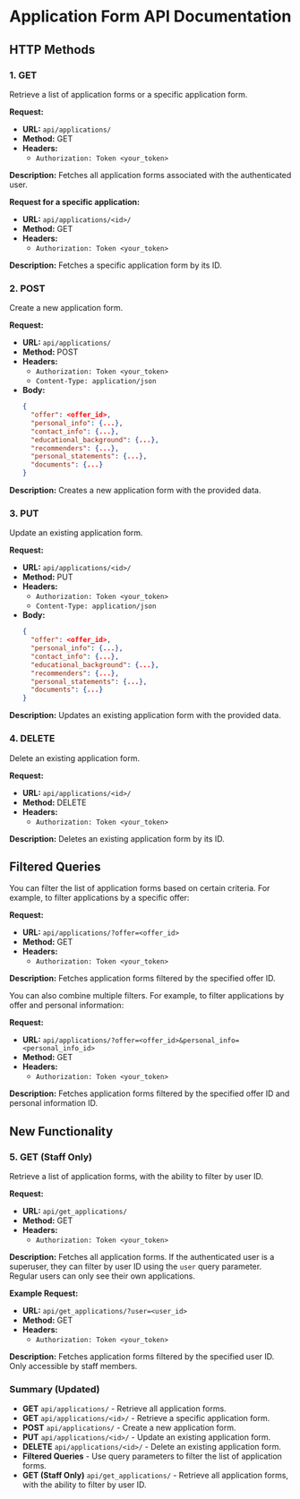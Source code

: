 # Application Form API Documentation

## HTTP Methods

### 1. GET
Retrieve a list of application forms or a specific application form.

**Request:**
- **URL:** `api/applications/`
- **Method:** GET
- **Headers:**
  - `Authorization: Token <your_token>`

**Description:**
Fetches all application forms associated with the authenticated user.

**Request for a specific application:**
- **URL:** `api/applications/<id>/`
- **Method:** GET
- **Headers:**
  - `Authorization: Token <your_token>`

**Description:**
Fetches a specific application form by its ID.

### 2. POST
Create a new application form.

**Request:**
- **URL:** `api/applications/`
- **Method:** POST
- **Headers:**
  - `Authorization: Token <your_token>`
  - `Content-Type: application/json`
- **Body:**
  ```json
  {
    "offer": <offer_id>,
    "personal_info": {...},
    "contact_info": {...},
    "educational_background": {...},
    "recommenders": {...},
    "personal_statements": {...},
    "documents": {...}
  }
  ```

**Description:**
Creates a new application form with the provided data.

### 3. PUT
Update an existing application form.

**Request:**
- **URL:** `api/applications/<id>/`
- **Method:** PUT
- **Headers:**
  - `Authorization: Token <your_token>`
  - `Content-Type: application/json`
- **Body:**
  ```json
  {
    "offer": <offer_id>,
    "personal_info": {...},
    "contact_info": {...},
    "educational_background": {...},
    "recommenders": {...},
    "personal_statements": {...},
    "documents": {...}
  }
  ```

**Description:**
Updates an existing application form with the provided data.

### 4. DELETE
Delete an existing application form.

**Request:**
- **URL:** `api/applications/<id>/`
- **Method:** DELETE
- **Headers:**
  - `Authorization: Token <your_token>`

**Description:**
Deletes an existing application form by its ID.

## Filtered Queries

You can filter the list of application forms based on certain criteria. For example, to filter applications by a specific offer:

**Request:**
- **URL:** `api/applications/?offer=<offer_id>`
- **Method:** GET
- **Headers:**
  - `Authorization: Token <your_token>`

**Description:**
Fetches application forms filtered by the specified offer ID.

You can also combine multiple filters. For example, to filter applications by offer and personal information:

**Request:**
- **URL:** `api/applications/?offer=<offer_id>&personal_info=<personal_info_id>`
- **Method:** GET
- **Headers:**
  - `Authorization: Token <your_token>`

**Description:**
Fetches application forms filtered by the specified offer ID and personal information ID.

## New Functionality

### 5. GET (Staff Only)
Retrieve a list of application forms, with the ability to filter by user ID.

**Request:**
- **URL:** `api/get_applications/`
- **Method:** GET
- **Headers:**
  - `Authorization: Token <your_token>`

**Description:**
Fetches all application forms. If the authenticated user is a superuser, they can filter by user ID using the `user` query parameter. Regular users can only see their own applications.

**Example Request:**
- **URL:** `api/get_applications/?user=<user_id>`
- **Method:** GET
- **Headers:**
  - `Authorization: Token <your_token>`

**Description:**
Fetches application forms filtered by the specified user ID. Only accessible by staff members.

### Summary (Updated)
- **GET** `api/applications/` - Retrieve all application forms.
- **GET** `api/applications/<id>/` - Retrieve a specific application form.
- **POST** `api/applications/` - Create a new application form.
- **PUT** `api/applications/<id>/` - Update an existing application form.
- **DELETE** `api/applications/<id>/` - Delete an existing application form.
- **Filtered Queries** - Use query parameters to filter the list of application forms.
- **GET (Staff Only)** `api/get_applications/` - Retrieve all application forms, with the ability to filter by user ID.
